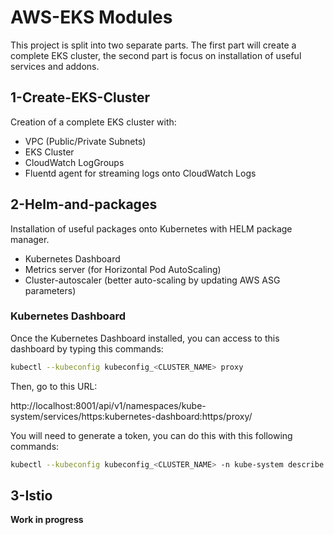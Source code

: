 # AWS-EKS Modules

This project is split into two separate parts. The first part will create a 
complete EKS cluster, the second part is focus on installation of useful 
services and addons.

## 1-Create-EKS-Cluster

Creation of a complete EKS cluster with:

- VPC (Public/Private Subnets)
- EKS Cluster
- CloudWatch LogGroups
- Fluentd agent for streaming logs onto CloudWatch Logs

## 2-Helm-and-packages

Installation of useful packages onto Kubernetes with HELM package manager.

- Kubernetes Dashboard
- Metrics server (for Horizontal Pod AutoScaling)
- Cluster-autoscaler (better auto-scaling by updating AWS ASG parameters)

### Kubernetes Dashboard

Once the Kubernetes Dashboard installed, you can access to this dashboard by typing this commands:

```bash
kubectl --kubeconfig kubeconfig_<CLUSTER_NAME> proxy
```

Then, go to this URL:

http://localhost:8001/api/v1/namespaces/kube-system/services/https:kubernetes-dashboard:https/proxy/

You will need to generate a token, you can do this with this following commands:

```bash
kubectl --kubeconfig kubeconfig_<CLUSTER_NAME> -n kube-system describe secret $(kubectl -n kube-system get secret | grep admin-user | awk '{print $1}')
```
## 3-Istio

**Work in progress**
